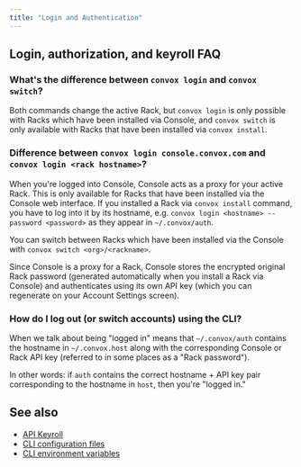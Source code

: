 ```yaml
---
title: "Login and Authentication"
---
```


## Login, authorization, and keyroll FAQ

### What's the difference between `convox login` and `convox switch`?

Both commands change the active Rack, but `convox login` is only possible with Racks which have been installed via Console, and `convox switch` is only available with Racks that have been installed via `convox install`.

### Difference between `convox login console.convox.com` and `convox login <rack hostname>`?

When you're logged into Console, Console acts as a proxy for your active Rack. This is only available for Racks that have been installed via the Console web interface. If you installed a Rack via `convox install` command, you have to log into it by its hostname, e.g. `convox login <hostname> --password <password>` as they appear in `~/.convox/auth`.

You can switch between Racks which have been installed via the Console with `convox switch <org>/<rackname>`.

Since Console is a proxy for a Rack, Console stores the encrypted original Rack password (generated automatically when you install a Rack via Console) and authenticates using its own API key (which you can regenerate on your Account Settings screen).

### How do I log out (or switch accounts) using the CLI?

When we talk about being "logged in" means that `~/.convox/auth` contains the hostname in `~/.convox.host` along with the corresponding Console or Rack API key (referred to in some places as a "Rack password").

In other words: if `auth` contains the correct hostname + API key pair corresponding to the hostname in `host`, then you're "logged in."

## See also

- [API Keyroll](/docs/keyroll)
- [CLI configuration files](/docs/cli-config-files/)
- [CLI environment variables](/docs/cli-environment-variables/)

